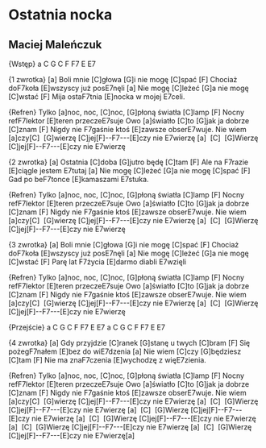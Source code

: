 # Ostatnia nocka
## Maciej Maleńczuk


{Wstęp}
a C G C
F F7 E E7

{1 zwrotka}
[a] Boli mnie [C]głowa [G]i nie mogę [C]spać
[F] Chociaż doF7koła [E]wszyscy już posE7nęli
[a] Nie mogę [C]leżeć [G]a nie mogę [C]wstać
[F] Mija ostaF7tnia [E]nocka w mojej E7celi.

{Refren}
Tylko [a]noc, noc, [C]noc, [G]płoną światła [C]lamp
[F] Nocny refF7lektor [E]teren przeczeE7suje
Owo [a]światło [C]to [G]jak ja dobrze [C]znam
[F] Nigdy nie F7gaśnie ktoś [E]zawsze obserE7wuje.
Nie wiem [a]czy[C]  [G]wierzę [C]jej[F]--F7---[E]czy nie E7wierzę
[a]  [C]  [G]Wierzę [C]jej[F]--F7---[E]czy nie E7wierzę

{2 zwrotka}
[a] Ostatnia [C]doba [G]jutro będę [C]tam
[F] Ale na F7razie [E]ciągle jestem E7tutaj
[a] Nie mogę [C]leżeć [G]a nie mogę [C]spać
[F] Gad po beF7tonce [E]kamaszami E7stuka.

{Refren}
Tylko [a]noc, noc, [C]noc, [G]płoną światła [C]lamp
[F] Nocny refF7lektor [E]teren przeczeE7suje
Owo [a]światło [C]to [G]jak ja dobrze [C]znam
[F] Nigdy nie F7gaśnie ktoś [E]zawsze obserE7wuje.
Nie wiem [a]czy[C]  [G]wierzę [C]jej[F]--F7---[E]czy nie E7wierzę
[a]  [C]  [G]Wierzę [C]jej[F]--F7---[E]czy nie E7wierzę

{3 zwrotka}
[a] Boli mnie [C]głowa [G]i nie mogę [C]spać
[F] Chociaż doF7koła [E]wszyscy już posE7nęli
[a] Nie mogę [C]leżeć [G]a nie mogę [C]wstać
[F] Parę lat F7życia [E]darmo diabli E7wzięli

{Refren}
Tylko [a]noc, noc, [C]noc, [G]płoną światła [C]lamp
[F] Nocny refF7lektor [E]teren przeczeE7suje
Owo [a]światło [C]to [G]jak ja dobrze [C]znam
[F] Nigdy nie F7gaśnie ktoś [E]zawsze obserE7wuje.
Nie wiem [a]czy[C]  [G]wierzę [C]jej[F]--F7---[E]czy nie E7wierzę
[a]  [C]  [G]Wierzę [C]jej[F]--F7---[E]czy nie E7wierzę

{Przejście}
a C G C
F F7 E E7
a C G C
F F7 E E7

{4 zwrotka}
[a] Gdy przyjdzie [C]ranek [G]stanę u twych [C]bram
[F] Się pożegF7nałem [E]bez do wiE7dzenia
[a] Nie wiem [C]czy [G]będziesz [C]tam
[F] Nie ma znaF7czenia [E]wychodzę z więE7zienia.

{Refren}
Tylko [a]noc, noc, [C]noc, [G]płoną światła [C]lamp
[F] Nocny refF7lektor [E]teren przeczeE7suje
Owo [a]światło [C]to [G]jak ja dobrze [C]znam
[F] Nigdy nie F7gaśnie ktoś [E]zawsze obserE7wuje.
Nie wiem [a]czy[C]  [G]wierzę [C]jej[F]--F7---[E]czy nie E7wierzę
[a]  [C]  [G]Wierzę [C]jej[F]--F7---[E]czy nie E7wierzę
[a]  [C]  [G]Wierzę [C]jej[F]--F7---[E]czy nie E7wierzę
[a]  [C]  [G]Wierzę [C]jej[F]--F7---[E]czy nie E7wierzę
[a]  [C]  [G]Wierzę [C]jej[F]--F7---[E]czy nie E7wierzę
[a]  [C]  [G]Wierzę [C]jej[F]--F7---[E]czy nie E7wierzę[a] 


